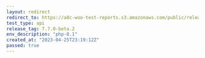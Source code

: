 ```yaml
---
layout: redirect
redirect_to: https://a8c-woo-test-reports.s3.amazonaws.com/public/release/7.7.0-beta.2/php-8.1/api/index.html
test_type: api
release_tag: 7.7.0-beta.2
env_description: "php-8.1"
created_at: "2023-04-25T23:19:12Z"
passed: true
---
```

